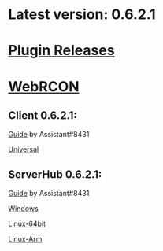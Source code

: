 # Latest version: 0.6.2.1
# [Plugin Releases](https://github.com/andruzzzhka/BeatSaberMultiplayer/releases/)
# [WebRCON](https://andruzzzhka.github.io/BeatSaberMultiplayer/)
## Client 0.6.2.1:
[Guide](https://bs.assistant.moe/Multiplayer/#Install) by Assistant#8431

[Universal](https://github.com/andruzzzhka/BeatSaberMultiplayer/releases/download/0.6.2.1/BeatSaberMultiplayer.zip)



## ServerHub 0.6.2.1:
[Guide](https://bs.assistant.moe/Multiplayer/#Hub) by Assistant#8431

[Windows](https://github.com/andruzzzhka/BeatSaberMultiplayer/releases/download/0.6.2.1/ServerHub_win-64.zip)

[Linux-64bit](https://github.com/andruzzzhka/BeatSaberMultiplayer/releases/download/0.6.2.1/ServerHub_linux-64.zip)

[Linux-Arm](https://github.com/andruzzzhka/BeatSaberMultiplayer/releases/download/0.6.2.1/ServerHub_linux-arm.zip)

